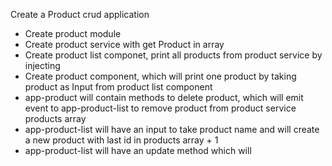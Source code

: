 Create a Product crud application

- Create product module
- Create product service with get Product in array
- Create product list componet, print all products from product service by injecting
- Create product component, which will print one product by taking product as Input from product list component
- app-product will contain methods to delete product, which will emit event to app-product-list to remove product from product service products array
- app-product-list will have an input to take product name and will create a new product with last id in products array + 1 
- app-product-list will have an update method which will 

<app-product-list>
    <app-product-item *ngFor="let product of products" [product]="product" (delete)="onDelete($event)" (update)="onUpdate($event)">
    </app-product-item>
</app-product-list>